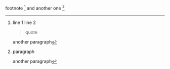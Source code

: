 footnote [^1] and another one [^2]

[^1]: line 1
      line 2

    > quote

    another paragraph

[^2]:
    paragraph

    another paragraph
